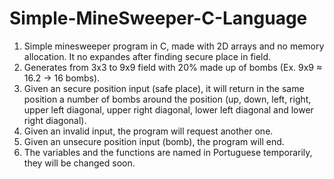 # Simple-MineSweeper-C-Language
1) Simple minesweeper program in C, made with 2D arrays and no memory allocation. It no expandes after finding secure place in field.
2) Generates from 3x3 to 9x9 field with 20% made up of bombs (Ex. 9x9 ≈ 16.2 -> 16 bombs).
3) Given an secure position input (safe place), it will return in the same position a number of bombs around the position (up, down, left, right, upper left diagonal, upper right diagonal, lower left diagonal and lower right diagonal).
5) Given an invalid input, the program will request another one.
6) Given an unsecure position input (bomb), the program will end.
7) The variables and the functions are named in Portuguese temporarily, they will be changed soon.
